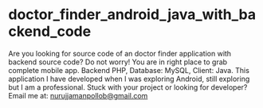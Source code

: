 # doctor_finder_android_java_with_backend_code
Are you looking for source code of an doctor finder application with backend source code? Do not worry! You are in right place to grab complete mobile app. Backend PHP, Database: MySQL, Client: Java. This application I have developed when I was exploring Android, still exploring but I am a professional. Stuck with your project or looking for developer? Email me at: nurujjamanpollob@gmail.com
